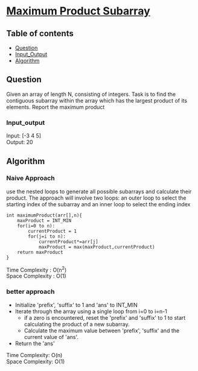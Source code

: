 # [Maximum Product Subarray](https://www.codingninjas.com/studio/problems/maximum-product-subarray_8230828?challengeSlug=striver-sde-challenge&leftPanelTab=0)

## Table of contents

- [Question](#question)
- [Input_Output](#input_output)
- [Algorithm](#algorithm)

## Question
Given an array of length N, consisting of integers. Task is to find the contiguous subarray within the array which has the largest product of its elements. Report the maximum product

### Input_output
Input: [-3 4 5] </br>
Output: 20

## Algorithm

### Naive Approach
use the nested loops to generate all possible subarrays and calculate their product. The approach will involve two loops: an outer loop to select the starting index of the subarray and an inner loop to select the ending index

```
int maximumProduct(arr[],n){
    maxProduct = INT_MIN
    for(i=0 to n):
        currentProduct = 1
        for(j=i to n):
            currentProduct*=arr[j]
            maxProduct = max(maxProduct,currentProduct)
    return maxProduct
}
```

Time Complexity : O(n<sup>2</sup>)</br>
Space Complexity : O(1)

### better approach
- Initialize 'prefix', 'suffix' to 1 and 'ans' to INT_MIN
- Iterate through the array using a single loop from i=0 to i=n-1
    - if a zero is encountered, reset the 'prefix' and 'suffix' to 1 to start calculating the product of a new subarray.
    - Calculate the maximum value between 'prefix', 'suffix' and the current value of 'ans'.
- Return the 'ans'

Time Complexity: O(n)</br>
Space Complexity: O(1)
